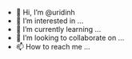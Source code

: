 - 👋 Hi, I’m @uridinh
- 👀 I’m interested in ...
- 🌱 I’m currently learning ...
- 💞️ I’m looking to collaborate on ...
- 📫 How to reach me ...

<!---
uridinh/uridinh is a ✨ special ✨ repository because its `README.md` (this file) appears on your GitHub profile.
You can click the Preview link to take a look at your changes.
--->
